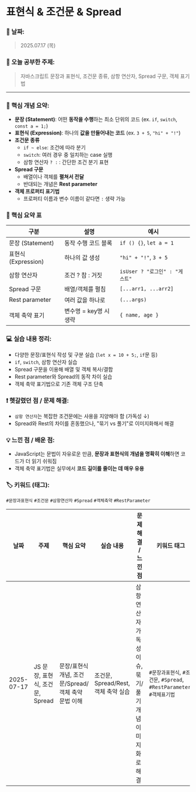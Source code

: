 # 표현식 & 조건문 & Spread

### 📅 날짜:

> 2025.07.17 (목)
> 

### 📘 오늘 공부한 주제:

> 자바스크립트 문장과 표현식, 조건문 종류, 삼항 연산자, Spread 구문, 객체 표기법
> 

---

### 📝 핵심 개념 요약:

- **문장 (Statement)**: 어떤 **동작을 수행**하는 최소 단위의 코드 (ex. `if`, `switch`, `const a = 1;`)
- **표현식 (Expression)**: 하나의 **값을 만들어내는 코드** (ex. `3 + 5`, `"hi" + "!"`)
- **조건문 종류**
    - `if ~ else`: 조건에 따라 분기
    - `switch`: 여러 경우 중 일치하는 case 실행
    - 삼항 연산자 `? :` : 간단한 조건 분기 표현
- **Spread 구문**
    - 배열이나 객체를 **펼쳐서 전달**
    - 반대되는 개념은 **Rest parameter**
- **객체 프로퍼티 표기법**
    - 프로퍼티 이름과 변수 이름이 같다면 `:` 생략 가능

### 📌 핵심 요약 표

| 구분 | 설명 | 예시 |
| --- | --- | --- |
| 문장 (Statement) | 동작 수행 코드 블록 | `if () {}`, `let a = 1` |
| 표현식 (Expression) | 하나의 값 생성 | `"hi" + "!"`, `3 + 5` |
| 삼항 연산자 | 조건 ? 참 : 거짓 | `isUser ? "로그인" : "게스트"` |
| Spread 구문 | 배열/객체를 펼침 | `[...arr1, ...arr2]` |
| Rest parameter | 여러 값을 하나로 | `(...args)` |
| 객체 축약 표기 | 변수명 = key명 시 생략 | `{ name, age }` |

### 💻 실습 내용 정리:

- 다양한 문장/표현식 작성 및 구분 실습 (`let x = 10 + 5;`, `if`문 등)
- `if`, `switch`, 삼항 연산자 실습
- Spread 구문을 이용해 배열 및 객체 복사/결합
- Rest parameter와 Spread의 동작 차이 실습
- 객체 축약 표기법으로 기존 객체 구조 단축

### ❗ 헷갈렸던 점 / 문제 해결:

- `삼항 연산자`는 복잡한 조건문에는 사용을 지양해야 함 (가독성 ↓)
- Spread와 Rest의 차이를 혼동했으나, "묶기 vs 풀기"로 이미지화해서 해결

### 💡 느낀 점 / 배운 점:

- JavaScript는 문법이 자유로운 만큼, **문장과 표현식의 개념을 명확히 이해**하면 코드가 더 읽기 쉬워짐
- 객체 축약 표기법은 실무에서 **코드 길이를 줄이는 데 매우 유용**

### 🏷️ 키워드 (태그):

`#문장과표현식` `#조건문` `#삼항연산자` `#Spread` `#객체축약` `#RestParameter`

| 날짜 | 주제 | 핵심 요약 | 실습 내용 | 문제 해결 / 느낀 점 | 키워드 태그 | 복습 필요 |
| --- | --- | --- | --- | --- | --- | --- |
| 2025-07-17 | JS 문장, 표현식, 조건문, Spread | 문장/표현식 개념, 조건문/Spread/객체 축약 문법 이해 | 조건문, Spread/Rest, 객체 축약 실습 | 삼항 연산자 가독성 이슈, 묶기/풀기 개념 이미지화로 해결 | `#문장과표현식`, `#조건문`, `#Spread`, `#RestParameter`, `#객체표기법` | ✅ |
